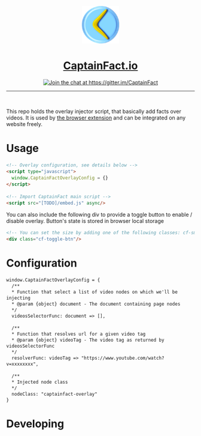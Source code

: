 <p align="center"><img src="src/assets/icon.png" height="100"/></p>
<h1 align="center"><a href="https://captainfact.io">CaptainFact.io</a></h1>
<p align="center"><a href="https://gitter.im/CaptainFact"><img src="https://badges.gitter.im/Join%20Chat.svg" alt="Join the chat at https://gitter.im/CaptainFact"/></a></p>
<hr/>
<br/>

This repo holds the overlay injector script, that basically add facts over videos.
It is used by [the browser extension](https://github.com/CaptainFact/captain-fact-extension)
and can be integrated on any website freely. 

# Usage

```html
<!-- Overlay configuration, see details below -->
<script type="javascript">
  window.CaptainFactOverlayConfig = {}
</script>

<!-- Import CaptainFact main script -->
<script src="[TODO]/embed.js" async/>
```

You can also include the following div to provide a toggle button to enable / disable overlay.
Button's state is stored in browser local storage

```html
<!-- You can set the size by adding one of the following classes: cf-small, cf-large -->
<div class="cf-toggle-btn"/>
```

# Configuration

```ecmascript 6
window.CaptainFactOverlayConfig = {
  /**
  * Function that select a list of video nodes on which we'll be injecting
  * @param {object} document - The document containing page nodes
  */
  videosSelectorFunc: document => [],
  
  /**
  * Function that resolves url for a given video tag
  * @param {object} videoTag - The video tag as returned by videosSelectorFunc
  */
  resolverFunc: videoTag => "https://www.youtube.com/watch?v=xxxxxxxx",
  
  /**
  * Injected node class 
  */
  nodeClass: "captainfact-overlay"
}
```

# Developing